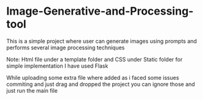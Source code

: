 # Image-Generative-and-Processing-tool
This is a simple project where user can generate images using prompts and performs several image processing techniques 

Note: Html file under a template folder and CSS under Static folder
for simple implementation I have used Flask 

While uploading some extra file where added as i faced some issues commiting and just drag and dropped the project you can ignore those and just run the main file
